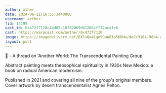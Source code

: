 ```yaml
---
author: æther
date: 2024-06-11T16:55:34+0000
username: aether
fid: 14199
cast_id: 0x472f7120c4bd05c10f02069d81288cff72acdfc6
cast: https://warpcast.com/aether/0x472f7120
image: https://imagedelivery.net/BXluQx4ige9GuW0Ia56BHw/de9c3184-98b4-4051-fe38-38b5681bdf00/original
layout: post
---
```

🧵 - A thread on 'Another World: The Transcendental Painting Group'  
  
Abstract painting meets theosophical spirituality in 1930s New Mexico: a book on radical American modernism.   
  
Published in 2021 and covering all nine of the group's original members. Cover artwork by desert transcendentalist Agnes Pelton.  

<img src='https://imagedelivery.net/BXluQx4ige9GuW0Ia56BHw/de9c3184-98b4-4051-fe38-38b5681bdf00/original' alt='' referrerpolicy='no-referrer'/>